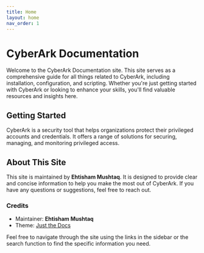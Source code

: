 ```yaml
---
title: Home
layout: home
nav_order: 1
---
```

# CyberArk Documentation

Welcome to the CyberArk Documentation site. This site serves as a comprehensive guide for all things related to CyberArk, including installation, configuration, and scripting. Whether you're just getting started with CyberArk or looking to enhance your skills, you'll find valuable resources and insights here.

## Getting Started

CyberArk is a security tool that helps organizations protect their privileged accounts and credentials. It offers a range of solutions for securing, managing, and monitoring privileged access.


## About This Site

This site is maintained by **Ehtisham Mushtaq**. It is designed to provide clear and concise information to help you make the most out of CyberArk. If you have any questions or suggestions, feel free to reach out.

### Credits

- Maintainer: **Ehtisham Mushtaq**
- Theme: [Just the Docs](https://just-the-docs.github.io/just-the-docs/)

Feel free to navigate through the site using the links in the sidebar or the search function to find the specific information you need.

